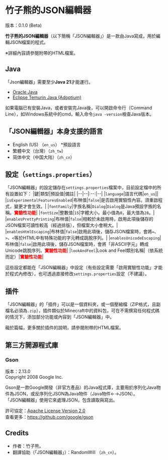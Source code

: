 # 竹子熊的JSON編輯器
版本：0.1.0 (Beta)

**竹子熊的JSON編輯器**（以下簡稱「JSON編輯器」）是一款由Java寫成，用於編輯JSON檔案的程式。

※詳細內容請參閱附帶的HTML檔案。

## Java
「Json編輯器」需要至少**Java 21**才能運行。
- [Oracle Java](https://www.oracle.com/java/technologies/downloads/)
- [Eclipse Temurin Java (Adoptium)](https://adoptium.net/temurin/releases/?version=21)

如果電腦已有安裝Java，或者安裝完Java後，可以開啟命令行（Command Line），如Windows系統中的cmd，輸入命令`java -version`檢查Java版本。

## 「JSON編輯器」本身支援的語言
- English (US) （`en_us`） *預設語言
- 繁體中文（台灣）（`zh_tw`）
- 简体中文（中国大陆）（`zh_cn`）

## 設定（`settings.properties`）
「JSON編輯器」的設定儲存在`settings.properties`檔案中，目前設定檔中的所有設置如下：
|鍵|類型|預設值|備註|
|--|--|:--:|--|
|`language`|語言代碼|`en_us`||
|`isExperimentalFeaturesEnabled`|布林值|`false`|是否啟用實驗性內容。須重啟程式，變更才會生效。|
|`fontFamily`|字族名稱|`Dialog`|`Dialog`是Java預設字族的名稱。<b style="color:red">實驗性功能</b>|
|`fontSize`|整數值|`15`|字體大小。最小值為`8`，最大值為`28`。|
|`enablesPrettyPrinting`|布林值|`false`|相較於未啟用時，啟用此項後儲存的JSON檔案可讀性較高（經過排版），但檔案大小會稍大。|
|`enablesHtmlEscaping`|布林值|`false`|啟用此項後，儲存JSON檔案時，會將`=`、`>`、`<`等於HTML中有特殊功能的字元轉成跳脫序列。|
|`enablesUnicodeEscaping`|布林值|`false`|啟用此項後，儲存JSON檔案時，會將「非ASCII字元」轉成Unicode跳脫序列。<b style="color:red">實驗性功能</b>|
|`lookAndFeel`|Look and Feel類別名稱|（依系統而定）|<b style="color:red">實驗性功能</b>|

這些設定都能在「JSON編輯器」中設定（有些設定需要「啟用實驗性功能」才能於程式內修改），也可透過直接修改`settings.properties`設定（不建議）。

## 插件
「JSON編輯器」的「插件」可以是一個資料夾，或一個壓縮檔（ZIP格式，且副檔名必須為`.zip`），插件類似於Minecraft中的資料包，可在不需撰寫任何程式碼的情況下，添加部分功能或內容到「JSON編輯器」中。

礙於篇幅，更多關於插件的說明，請參閱附帶的HTML檔案。

## 第三方開源程式庫
### Gson
版本：2.13.0<br>
Copyright 2008 Google Inc.

Gson是一款Google開發（非官方產品）的Java程式庫，主要用於序列化Java物件為JSON，或反序列化JSON為Java物件（Java物件←→JSON）。<br>
「JSON編輯器」使用它來處理JSON，包含讀取與寫出。

許可協定：[Apache License Version 2.0](http://www.apache.org/licenses/LICENSE-2.0)<br>
查看更多：https://github.com/google/gson

## Credits
- 作者：竹子熊。
- 翻譯協助（「JSON編輯器」）：RandomWill （`zh_cn`）。